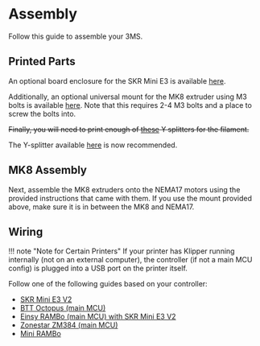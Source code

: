 # Assembly

Follow this guide to assemble your 3MS.

## Printed Parts

An optional board enclosure for the SKR Mini E3 is available [here](https://www.printables.com/model/459809-bigtreetech-skr-mini-e3-v3-enclosure).

Additionally, an optional universal mount for the MK8 extruder using M3 bolts is available [here](../assets/stls/mk8m3.stl). Note that this requires 2-4 M3 bolts and a place to screw the bolts into.

~~Finally, you will need to print enough of [these](https://www.printables.com/model/541678-bambu-ams-no-catch-y-splitter-pc4-m10) Y splitters for the filament.~~

The Y-splitter available [here](https://www.printables.com/model/122982-mini-splitter-v2-for-mmu21s-mod-pc4-01-fitting-ver) is now recommended.

## MK8 Assembly

Next, assemble the MK8 extruders onto the NEMA17 motors using the provided instructions that came with them. If you use the mount provided above, make sure it is in between the MK8 and NEMA17. 

## Wiring

!!! note "Note for Certain Printers"
    If your printer has Klipper running internally (not on an external computer), the controller (if not a main MCU config) is plugged into a USB port on the printer itself.

Follow one of the following guides based on your controller:

- [SKR Mini E3 V2](skrminie3v2.md#wiring)
- [BTT Octopus (main MCU)](bttoctopusmain.md#wiring)
- [Einsy RAMBo (main MCU) with SKR Mini E3 V2](einsyrambo-skrminie3v2.md)
- [Zonestar ZM384 (main MCU)](zm384main.md)
- [Mini RAMBo](minirambo.md)